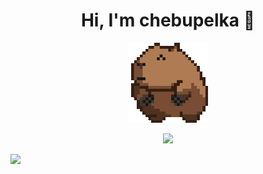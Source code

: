 <h1 align="center">Hi, I'm chebupelka 👋</h1>
<p align="center"> <img src="capyroll.gif"> </p>

<p align="center"><img src="https://github-readme-stats.vercel.app/api/top-langs/?username=chebupelka8&layout=compact&theme=dark"></p>
<img src="https://www.codewars.com/users/chebupelka8/badges/large">
